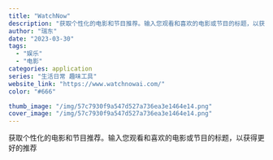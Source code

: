 ```yaml
---
title: "WatchNow"
description: "获取个性化的电影和节目推荐。输入您观看和喜欢的电影或节目的标题，以获得更好的推荐"
author: "瑞东"
date: "2023-03-30"
tags:
  - "娱乐"
  - "电影"
categories: application
series: "生活日常 趣味工具"
website_link: "https://www.watchnowai.com/"
color: "#666"

thumb_image: "/img/57c7930f9a547d527a736ea3e1464e14.png"
cover_image: "/img/57c7930f9a547d527a736ea3e1464e14.png"
---
```


获取个性化的电影和节目推荐。输入您观看和喜欢的电影或节目的标题，以获得更好的推荐